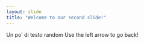 ```yaml
---
layout: slide
title: "Welcome to our second slide!"
---
```

Un po' di testo random
Use the left arrow to go back!
